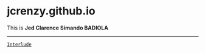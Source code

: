 # jcrenzy.github.io
This is <b>Jed Clarence Simando BADIOLA</b>

---

[`Interlude`](https://youtu.be/xy3AcmW0lrQ)
